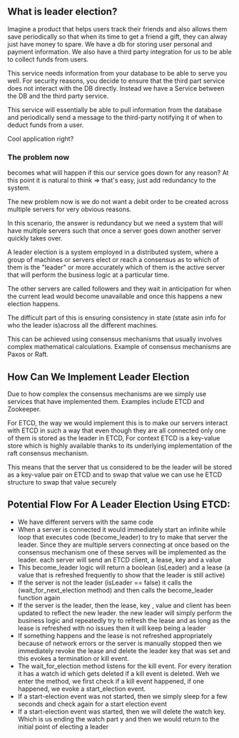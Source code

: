 ## What is leader election?
Imagine a product that helps  users track their friends and also allows them save periodically so that when its time to get a friend a gift, they can alway just have money to spare. We have a db for storing user personal and payment information. We also have a third party integration for us to be able to collect funds from users.

This service needs information from your database to be able to serve you well. For security reasons, you decide to  ensure that the third part service does not interact with the DB directly. Instead we have a Service between the DB and the third party service. 

This service will essentially be able to pull information from the database and periodically send a message to the third-party notifying it of when to deduct funds from a user.

Cool application right?

### **The problem now**
 becomes what will happen if this our service goes down for any reason?
At this point it is natural to think  => that's easy, just add redundancy to the system.

The new problem now is we do not want a debit order to be created across multiple servers for very obvious reasons.

In this scenario, the answer is redundancy but we need a system that will have multiple servers such that once a server goes down another server quickly takes over.

A leader election is a system employed in a distributed system, where a group of machines or servers elect or reach a consensus as to which of them is the "leader" or more accurately which of them is the active server that will perform the business logic at a particular time.

The other servers are called followers and they wait in anticipation for when the current lead would become unavailable and once this happens a new election happens.

The difficult part of this is ensuring consistency in state (state asin info for who the leader is)across all the different machines. 

This can be achieved using consensus mechanisms that usually involves complex mathematical calculations. Example of consensus mechanisms are Paxos or Raft.

## How Can We Implement Leader Election

Due to how complex the consensus mechanisms are we simply use services that have implemented them. Examples include ETCD and Zookeeper.

For ETCD, the way we would implement this is to make our servers interact with ETCD in such a way that even though they are all connected only one of them is stored as the leader in ETCD, For context ETCD is a key-value store which is highly available thanks to its underlying implementation of the raft consensus mechanism. 

This means that the server that us considered to be the leader will be stored as a key-value pair on ETCD and to swap that value  we can use he ETCD structure to swap that value securely

## Potential Flow For A Leader Election Using ETCD:
- We have different servers with the same code 
- When a server is connected it would immediately start an infinite while loop that executes code (become_leader) to try to make that server the leader. Since they are multiple servers connecting at once based on the consensus mechanism one of these serves will be implemented  as the leader. each server will send an ETCD client, a lease, key and a value
- This become_leader logic will return a boolean (isLeader) and a lease (a value that is refreshed frequently to show that the leader is still active)
- If the server is not the leader (isLeader == false) it calls the (wait_for_next_election method) and then calls the become_leader function again
- If the server is the leader, then the lease, key , value and client has been updated to reflect the new leader.  the new leader will simply perform the business logic and repeatedly try to refresh the lease and as long as the lease is refreshed with no issues then it will keep being a leader
- If something happens and the lease is not refreshed appropriately because of network errors or the server is manually stopped then we immediately revoke the lease and delete the leader key that was set and this evokes a termination or kill event. 
- The wait_for_election method listens for the kill event. For every iteration it has a watch id which gets deleted if a kill event is deleted. Weh we enter the method, we first check if a kill event happened, if one happened, we evoke a start_election event.
- If a start-election event was not started, then we simply sleep for a few seconds and check again for a start election event
- If a start-election event was started, then we will delete the watch key. Which is us ending the watch part y and then we would return to the initial point of electing a leader






